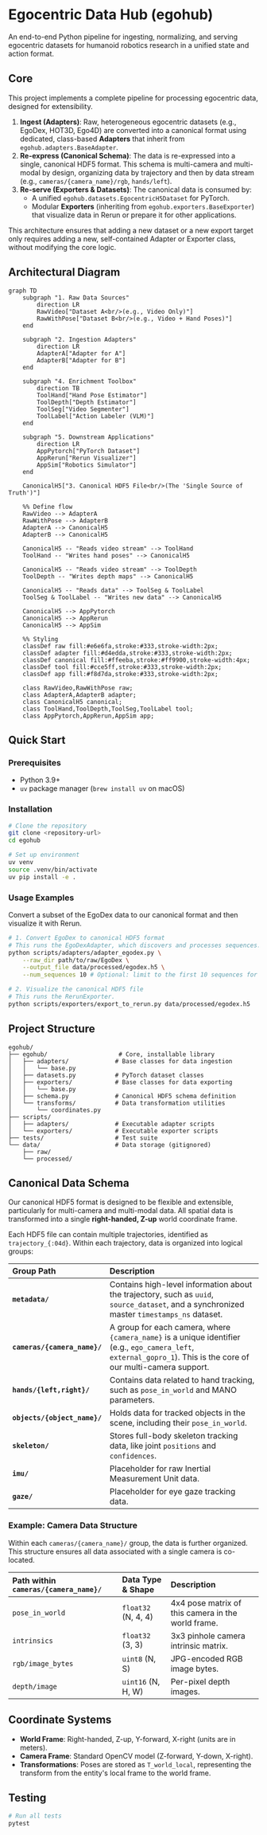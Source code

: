 # Egocentric Data Hub (egohub)

An end-to-end Python pipeline for ingesting, normalizing, and serving egocentric datasets for humanoid robotics research in a unified state and action format.

## Core
This project implements a complete pipeline for processing egocentric data, designed for extensibility.

1.  **Ingest (Adapters)**: Raw, heterogeneous egocentric datasets (e.g., EgoDex, HOT3D, Ego4D) are converted into a canonical format using dedicated, class-based **Adapters** that inherit from `egohub.adapters.BaseAdapter`.
2.  **Re-express (Canonical Schema)**: The data is re-expressed into a single, canonical HDF5 format. This schema is multi-camera and multi-modal by design, organizing data by trajectory and then by data stream (e.g., `cameras/{camera_name}/rgb`, `hands/left`).
3.  **Re-serve (Exporters & Datasets)**: The canonical data is consumed by:
    *   A unified `egohub.datasets.EgocentricH5Dataset` for PyTorch.
    *   Modular **Exporters** (inheriting from `egohub.exporters.BaseExporter`) that visualize data in Rerun or prepare it for other applications.

This architecture ensures that adding a new dataset or a new export target only requires adding a new, self-contained Adapter or Exporter class, without modifying the core logic.

## Architectural Diagram

```mermaid
graph TD
    subgraph "1. Raw Data Sources"
        direction LR
        RawVideo["Dataset A<br/>(e.g., Video Only)"]
        RawWithPose["Dataset B<br/>(e.g., Video + Hand Poses)"]
    end

    subgraph "2. Ingestion Adapters"
        direction LR
        AdapterA["Adapter for A"]
        AdapterB["Adapter for B"]
    end

    subgraph "4. Enrichment Toolbox"
        direction TB
        ToolHand["Hand Pose Estimator"]
        ToolDepth["Depth Estimator"]
        ToolSeg["Video Segmenter"]
        ToolLabel["Action Labeler (VLM)"]
    end

    subgraph "5. Downstream Applications"
        direction LR
        AppPytorch["PyTorch Dataset"]
        AppRerun["Rerun Visualizer"]
        AppSim["Robotics Simulator"]
    end

    CanonicalH5["3. Canonical HDF5 File<br/>(The 'Single Source of Truth')"]

    %% Define flow
    RawVideo --> AdapterA
    RawWithPose --> AdapterB
    AdapterA --> CanonicalH5
    AdapterB --> CanonicalH5

    CanonicalH5 -- "Reads video stream" --> ToolHand
    ToolHand -- "Writes hand poses" --> CanonicalH5
    
    CanonicalH5 -- "Reads video stream" --> ToolDepth
    ToolDepth -- "Writes depth maps" --> CanonicalH5

    CanonicalH5 -- "Reads data" --> ToolSeg & ToolLabel
    ToolSeg & ToolLabel -- "Writes new data" --> CanonicalH5

    CanonicalH5 --> AppPytorch
    CanonicalH5 --> AppRerun
    CanonicalH5 --> AppSim

    %% Styling
    classDef raw fill:#e6e6fa,stroke:#333,stroke-width:2px;
    classDef adapter fill:#d4edda,stroke:#333,stroke-width:2px;
    classDef canonical fill:#ffeeba,stroke:#ff9900,stroke-width:4px;
    classDef tool fill:#cce5ff,stroke:#333,stroke-width:2px;
    classDef app fill:#f8d7da,stroke:#333,stroke-width:2px;

    class RawVideo,RawWithPose raw;
    class AdapterA,AdapterB adapter;
    class CanonicalH5 canonical;
    class ToolHand,ToolDepth,ToolSeg,ToolLabel tool;
    class AppPytorch,AppRerun,AppSim app;
```

## Quick Start

### Prerequisites

- Python 3.9+
- `uv` package manager (`brew install uv` on macOS)

### Installation

```bash
# Clone the repository
git clone <repository-url>
cd egohub

# Set up environment
uv venv
source .venv/bin/activate
uv pip install -e .
```

### Usage Examples

Convert a subset of the EgoDex data to our canonical format and then visualize it with Rerun.

```bash
# 1. Convert EgoDex to canonical HDF5 format
# This runs the EgoDexAdapter, which discovers and processes sequences.
python scripts/adapters/adapter_egodex.py \
    --raw_dir path/to/raw/EgoDex \
    --output_file data/processed/egodex.h5 \
    --num_sequences 10 # Optional: limit to the first 10 sequences for a quick test

# 2. Visualize the canonical HDF5 file
# This runs the RerunExporter.
python scripts/exporters/export_to_rerun.py data/processed/egodex.h5
```

## Project Structure

```
egohub/
├── egohub/                    # Core, installable library
│   ├── adapters/             # Base classes for data ingestion
│   │   └── base.py
│   ├── datasets.py           # PyTorch dataset classes
│   ├── exporters/            # Base classes for data exporting
│   │   └── base.py
│   ├── schema.py             # Canonical HDF5 schema definition
│   └── transforms/           # Data transformation utilities
│       └── coordinates.py
├── scripts/
│   ├── adapters/             # Executable adapter scripts
│   └── exporters/            # Executable exporter scripts
├── tests/                    # Test suite
└── data/                     # Data storage (gitignored)
    ├── raw/
    └── processed/
```

## Canonical Data Schema

Our canonical HDF5 format is designed to be flexible and extensible, particularly for multi-camera and multi-modal data. All spatial data is transformed into a single **right-handed, Z-up** world coordinate frame.

Each HDF5 file can contain multiple trajectories, identified as `trajectory_{:04d}`. Within each trajectory, data is organized into logical groups:

| Group Path | Description |
| :--- | :--- |
| **`metadata/`** | Contains high-level information about the trajectory, such as `uuid`, `source_dataset`, and a synchronized master `timestamps_ns` dataset. |
| **`cameras/{camera_name}/`** | A group for each camera, where `{camera_name}` is a unique identifier (e.g., `ego_camera_left`, `external_gopro_1`). This is the core of our multi-camera support. |
| **`hands/{left,right}/`** | Contains data related to hand tracking, such as `pose_in_world` and MANO parameters. |
| **`objects/{object_name}/`** | Holds data for tracked objects in the scene, including their `pose_in_world`. |
| **`skeleton/`** | Stores full-body skeleton tracking data, like joint `positions` and `confidences`. |
| **`imu/`** | Placeholder for raw Inertial Measurement Unit data. |
| **`gaze/`** | Placeholder for eye gaze tracking data. |

### Example: Camera Data Structure

Within each `cameras/{camera_name}/` group, the data is further organized. This structure ensures all data associated with a single camera is co-located.

| Path within `cameras/{camera_name}/` | Data Type & Shape | Description |
| :--- | :--- | :--- |
| `pose_in_world` | `float32` (N, 4, 4) | 4x4 pose matrix of this camera in the world frame. |
| `intrinsics` | `float32` (3, 3) | 3x3 pinhole camera intrinsic matrix. |
| `rgb/image_bytes` | `uint8` (N, S) | JPG-encoded RGB image bytes. |
| `depth/image` | `uint16` (N, H, W) | Per-pixel depth images. |

## Coordinate Systems

- **World Frame**: Right-handed, Z-up, Y-forward, X-right (units are in meters).
- **Camera Frame**: Standard OpenCV model (Z-forward, Y-down, X-right).
- **Transformations**: Poses are stored as `T_world_local`, representing the transform from the entity's local frame to the world frame.

## Testing

```bash
# Run all tests
pytest
```



